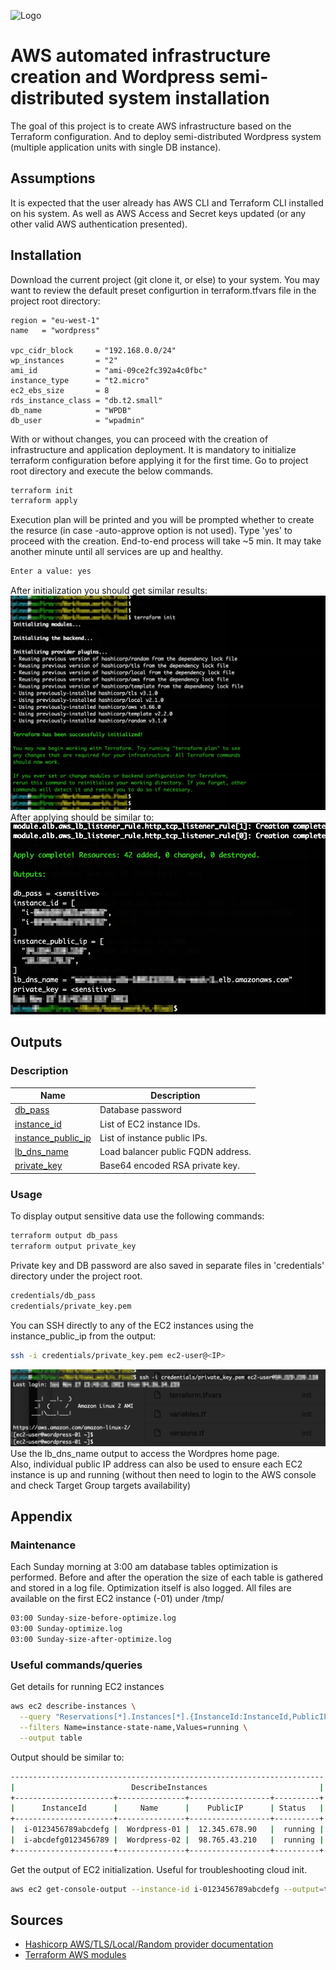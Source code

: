 
![Logo](https://upload.wikimedia.org/wikipedia/commons/thumb/2/20/WordPress_logo.svg/1080px-WordPress_logo.svg.png)


# AWS automated infrastructure creation and Wordpress semi-distributed system installation

The goal of this project is to create AWS infrastructure based on the Terraform configuration. And to deploy semi-distributed Wordpress system (multiple application units with single DB instance).


## Assumptions

It is expected that the user already has AWS CLI and Terraform CLI installed on his system. As well as AWS Access and Secret keys updated (or any other valid AWS authentication presented).


## Installation

Download the current project (git clone it, or else) to your system. You may want to review the default preset configurtion in terraform.tfvars file in the project root directory:

```hcl
region = "eu-west-1"
name   = "wordpress"

vpc_cidr_block     = "192.168.0.0/24"
wp_instances       = "2"
ami_id             = "ami-09ce2fc392a4c0fbc"
instance_type      = "t2.micro"
ec2_ebs_size       = 8
rds_instance_class = "db.t2.small"
db_name            = "WPDB"
db_user            = "wpadmin"
```
With or without changes, you can proceed with the creation of infrastructure and application deployment. It is mandatory to initialize terraform configuration before applying it for the first time. Go to project root directory and execute the below commands.
```bash
terraform init
terraform apply
```
Execution plan will be printed and you will be prompted whether to create the resurce (in case -auto-approve option is not used). Type 'yes' to proceed with the creation. End-to-end process will take ~5 min. It may take another minute until all services are up and healthy.
```bash
Enter a value: yes
```
After initialization you should get similar results:
![App Screenshot](screenshots/terraform_init.png)
After applying should be similar to:
![App Screenshot](screenshots/terraform_apply.png)


## Outputs

### Description

| Name | Description |
|------|-------------|
| <a name="output_db_pass"></a> [db\_pass](#output\_db\_pass) | Database password |
| <a name="output_instance_id"></a> [instance\_id](#output\_instance\_id) | List of EC2 instance IDs. |
| <a name="output_instance_public_ip"></a> [instance\_public\_ip](#output\_instance\_public\_ip) | List of instance public IPs. |
| <a name="output_lb_dns_name"></a> [lb\_dns\_name](#output\_lb\_dns\_name) | Load balancer public FQDN address. |
| <a name="output_private_key"></a> [private\_key](#output\_private\_key) | Base64 encoded RSA private key. |

### Usage

To display output sensitive data use the following commands:
```bash
terraform output db_pass
terraform output private_key
```
Private key and DB password are also saved in separate files in 'credentials' directory under the project root.
```bash
credentials/db_pass
credentials/private_key.pem
```
You can SSH directly to any of the EC2 instances using the instance_public_ip from the output:
```bash
ssh -i credentials/private_key.pem ec2-user@<IP>
```
![App Screenshot](screenshots/ec2_login.png)
Use the lb_dns_name output to access the Wordpres home page.  
Also, individual public IP address can also be used to ensure each EC2 instance is up and running (without then need to login to the AWS console and check Target Group targets availability)


## Appendix

### Maintenance

Each Sunday morning at 3:00 am database tables optimization is performed. Before and after the operation the size of each table is gathered and stored in a log file. Optimization itself is also logged. All files are available on the first EC2 instance (<hostname>-01) under /tmp/
```bash
03:00 Sunday-size-before-optimize.log
03:00 Sunday-optimize.log
03:00 Sunday-size-after-optimize.log
```

### Useful commands/queries

Get details for running EC2 instances
```bash
aws ec2 describe-instances \
  --query "Reservations[*].Instances[*].{InstanceId:InstanceId,PublicIP:PublicIpAddress,Name:Tags[?Key=='Name']|[0].Value,Status:State.Name}" \
  --filters Name=instance-state-name,Values=running \
  --output table
```

Output should be similar to:
```bash
----------------------------------------------------------------------
|                          DescribeInstances                         |
+----------------------+---------------+------------------+----------+
|      InstanceId      |     Name      |    PublicIP      | Status   |
+----------------------+---------------+------------------+----------+
|  i-0123456789abcdefg |  Wordpress-01 |  12.345.678.90   |  running |
|  i-abcdefg0123456789 |  Wordpress-02 |  98.765.43.210   |  running |
+----------------------+---------------+------------------+----------+
```

Get the output of EC2 initialization. Useful for troubleshooting cloud init.

```bash
aws ec2 get-console-output --instance-id i-0123456789abcdefg --output=text
```


## Sources

 - [Hashicorp AWS/TLS/Local/Random provider documentation](https://registry.terraform.io/providers/hashicorp/aws/latest/docs)
 - [Terraform AWS modules](https://github.com/terraform-aws-modules)

